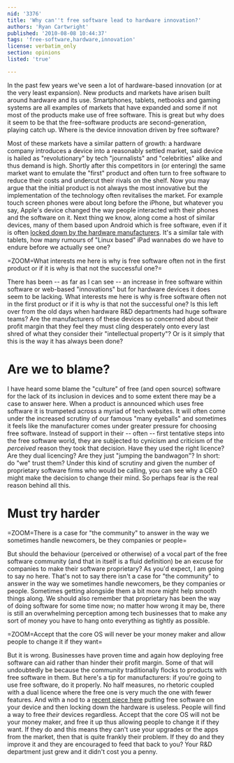 ```yaml
---
nid: '3376'
title: 'Why can''t free software lead to hardware innovation?'
authors: 'Ryan Cartwright'
published: '2010-08-08 10:44:37'
tags: 'free-software,hardware,innovation'
license: verbatim_only
section: opinions
listed: 'true'

---
```

In the past few years we've seen a lot of hardware-based innovation (or at the very least expansion). New products and markets have arisen built around hardware and its use. Smartphones, tablets, netbooks and gaming systems are all examples of markets that have expanded and some if not most of the products make use of free software. This is great but why does it seem to be that the free-software products are second-generation, playing catch up. Where is the device innovation driven by free software?

<!--break-->

Most of these markets have a similar pattern of growth: a hardware company introduces a device into a reasonably settled market, said device is hailed as "revolutionary" by tech "journalists" and "celebrities" alike and thus demand is high. Shortly after this competitors in (or entering) the same market want to emulate the "first" product and often turn to free software to reduce their costs and undercut their rivals on the shelf. Now you may argue that the initial product is not always the most innovative but the implementation of the technology often revitalises the market. For example touch screen phones were about long before the iPhone, but whatever you say, Apple's device changed the way people interacted with their phones and the software on it. Next thing we know, along come a host of similar devices, many of them based upon Android which is free software, even if it is often [locked down by the hardware manufacturers](http://fsmsh.com/3371). It's a similar tale with tablets, how many rumours of "Linux based" iPad wannabes do we have to endure before we actually see one?

=ZOOM=What interests me here is why is free software often not in the first product or if it is why is that not the successful one?=

There has been -- as far as I can see -- an increase in free software within software or web-based "innovations" but for hardware devices it does seem to be lacking. What interests me here is why is free software often not in the first product or if it is why is that not the successful one? Is this left over from the old days when hardware R&D departments had huge software teams? Are the manufacturers of these devices so concerned about their profit margin that they feel they must cling desperately onto every last shred of what they consider their "intellectual property"? Or is it simply that this is the way it has always been done?

# Are we to blame?

I have heard some blame the "culture" of free (and open source) software for the lack of its inclusion in devices and to some extent there may be a case to answer here. When a product is announced which uses free software it is trumpeted across a myriad of tech websites. It will often come under the increased scrutiny of our famous "many eyeballs" and sometimes it feels like the manufacturer comes under greater pressure for choosing free software. Instead of support in their -- often -- first tentative steps into the free software world, they are subjected to cynicism and criticism of the _perceived_ reason they took that decision. Have they used the right licence? Are they dual licencing? Are they just "jumping the bandwagon"? In short: do "we" trust them? Under this kind of scrutiny and given the number of proprietary software firms who would be calling, you can see why a CEO might make the decision to change their mind. So perhaps fear is the real reason behind all this.

# Must try harder

=ZOOM=There is a case for "the community" to answer in the way we sometimes handle newcomers, be they companies or people=

But should the behaviour (perceived or otherwise) of a vocal part of the free software community (and that in itself is a fluid definition) be an excuse for companies to make their software proprietary? As you'd expect, I am going to say no here. That's not to say there isn't a case for "the community" to answer in the way we sometimes handle newcomers, be they companies or people. Sometimes getting alongside them a bit more might help smooth things along. We should also remember that proprietary has been the way of doing software for some time now; no matter how wrong it may be, there is still an overwhelming perception among tech businesses that to make any sort of money you have to hang onto everything as tightly as possible.

=ZOOM=Accept that the core OS will never be your money maker and allow people to change it if they want=

But it is wrong. Businesses have proven time and again how deploying free software can aid rather than hinder their profit margin. Some of that will undoubtedly be because the community traditionally flocks to products with free software in them. But here's a tip for manufacturers: if you're going to use free software, do it properly. No half measures, no rhetoric coupled with a dual licence where the free one is very much the one with fewer features. And with a nod to a [recent piece here]((http://fsmsh.com/3371)) putting free software on your device and then locking down the hardware is useless. People will find a way to free _their_ devices regardless. Accept that the core OS will not be your money maker, and free it up thus allowing people to change it if they want. If they do and this means they can't use your upgrades or the apps from the market, then that is quite frankly their problem. If they do and they improve it and they are encouraged to feed that back to you? Your R&D department just grew and it didn't cost you a penny.
